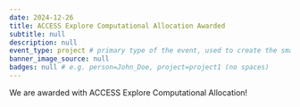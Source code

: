 ```yaml
---
date: 2024-12-26
title: ACCESS Explore Computational Allocation Awarded
subtitle: null
description: null
event_type: project # primary type of the event, used to create the small, colored post callout
banner_image_source: null
badges: null # e.g. person=John_Doe, project=project1 (no spaces)
---
```


We are awarded with ACCESS Explore Computational Allocation!
